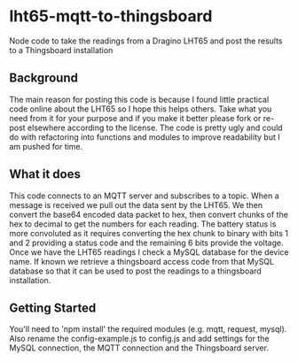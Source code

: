 # lht65-mqtt-to-thingsboard
Node code to take the readings from a Dragino LHT65 and post the results to a Thingsboard installation
## Background
The main reason for posting this code is because I found little practical code online about the LHT65 so I hope this helps others.
Take what you need from it for your purpose and if you make it better please fork or re-post elsewhere according to the license. 
The code is pretty ugly and could do with refactoring into functions and modules to improve readability but I am pushed for time.
## What it does 
This code connects to an MQTT server and subscribes to a topic. When a message is received we pull out the data sent by the LHT65.
We then convert the base64 encoded data packet to hex, then convert chunks of the hex to decimal to get the numbers for each reading.
The battery status is more convoluted as it requires converting the hex chunk to binary with bits 1 and 2 providing a status code and
the remaining 6 bits provide the voltage. 
Once we have the LHT65 readings I check a MySQL database for the device name. If known we retrieve a thingsboard access code from that
MySQL database so that it can be used to post the readings to a thingsboard installation. 

## Getting Started
You'll need to 'npm install' the required modules (e.g. mqtt, request, mysql). Also rename the config-example.js to config.js and add settings for
the MySQL connection, the MQTT connection and the Thingsboard server. 

